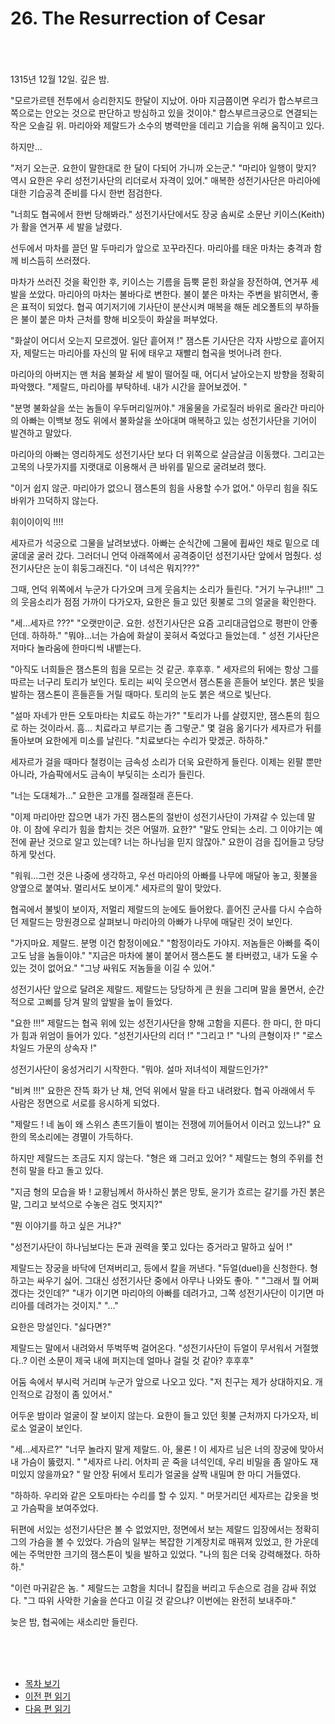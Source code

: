 # 26. The Resurrection of Cesar <br>
<br><br><br>
1315년 12월 12일.
깊은 밤.

"모르가르텐 전투에서 승리한지도 한달이 지났어.
아마 지금쯤이면 우리가 합스부르크쪽으로는 안오는 것으로 판단하고 방심하고 있을 것이야."
합스부르크궁으로 연결되는 작은 오솔길 위.
마리아와 제랄드가 소수의 병력만을 데리고 기습을 위해 움직이고 있다.

하지만...

"저기 오는군. 요한이 말한대로 한 달이 다되어 가니까 오는군."
"마리아 일행이 맞지? 역시 요한은 우리 성전기사단의 리더로서 자격이 있어."
매복한 성전기사단은 마리아에 대한 기습공격 준비를 다시 한번 점검한다.

"너희도 협곡에서 한번 당해봐라."
성전기사단에서도 장궁 솜씨로 소문난 키이스(Keith)가 활을 연거푸 세 발을 날렸다.

선두에서 마차를 끌던 말 두마리가 앞으로 꼬꾸라진다.
마리아를 태운 마차는 충격과 함께 비스듬히 쓰러졌다.

마차가 쓰러진 것을 확인한 후,
키이스는 기름을 듬뿍 묻힌 화살을 장전하여, 연거푸 세 발을 쏘았다.
마리아의 마차는 불바다로 변한다.
불이 붙은 마차는 주변을 밝히면서, 좋은 표적이 되었다.
협곡 여기저기에 기사단이 분산시켜 매복을 해둔 레오폴트의 부하들은 불이 붙은 마차 근처를 향해 비오듯이 화살을 퍼부었다.

"화살이 어디서 오는지 모르겠어. 일단 흩어져 !"
잼스톤 기사단은 각자 사방으로 흩어지자, 제랄드는 마리아를 자신의 말 뒤에 태우고 재빨리 협곡을 벗어나려 한다.

마리아의 아버지는 맨 처음 불화살 세 발이 떨어질 때, 어디서 날아오는지 방향을 정확히 파악했다.
"제랄드, 마리아를 부탁하네. 내가 시간을 끌어보겠어. "

"분명 불화살을 쏘는 놈들이 우두머리일꺼야."
개울물을 가로질러 바위로 올라간 마리아의 아빠는 이백보 정도 위에서 불화살을 쏘아대며 매복하고 있는 성전기사단을 기어이 발견하고 말았다.

마리아의 아빠는 영리하게도 성전기사단 보다 더 위쪽으로 살금살금 이동했다.
그리고는 고목의 나뭇가지를 지랫대로 이용해서 큰 바위를 밑으로 굴려보려 했다.

"이거 쉽지 않군. 마리아가 없으니 잼스톤의 힘을 사용할 수가 없어."
아무리 힘을 줘도 바위가 끄덕하지 않는다.

휘이이이익 !!!!

세자르가 석궁으로 그물을 날려보냈다.
아빠는 순식간에 그물에 휩싸인 채로 밑으로 데굴데굴 굴러 갔다.
그러더니 언덕 아래쪽에서 공격중이던 성전기사단 앞에서 멈췄다.
성전기사단은 눈이 휘둥그래진다.
"이 녀석은 뭐지???"

그때, 언덕 위쪽에서 누군가 다가오며 크게 웃음치는 소리가 들린다.
"거기 누구냐!!!"
그의 웃음소리가 점점 가까이 다가오자, 요한은 들고 있던 횟불로 그의 얼굴을 확인한다.

"세...세자르 ???"
"오랫만이군. 요한. 성전기사단은 요즘 고리대금업으로 평판이 안좋던데. 하하하."
"뭐야...너는 가슴에 화살이 꽂혀서 죽었다고 들었는데. "
성전 기사단은 저마다 놀라움에 한마디씩 내뱉는다.

"아직도 너희들은 잼스톤의 힘을 모르는 것 같군. 후후후. "
세자르의 뒤에는 항상 그를 따르는 너구리 토리가 보인다.
토리는 씨익 웃으면서 잼스톤을 흔들어 보인다.
붉은 빛을 발하는 잼스톤이 흔들흔들 거릴 때마다. 토리의 눈도 붉은 색으로 빛난다.

"설마 자네가 만든 오토마타는 치료도 하는가?"
"토리가 나를 살렸지만, 잼스톤의 힘으로 하는 것이라서. 흠... 치료라고 부르기는 좀 그렇군."
몇 걸음 옮기다가 세자르가 뒤를 돌아보며 요한에게 미소를 날린다.
"치료보다는 수리가 맞겠군. 하하하."

세자르가 걸을 때마다 철컹이는 금속성 소리가 더욱 요란하게 들린다.
이제는 왼팔 뿐만 아니라, 가슴팍에서도 금속이 부딪히는 소리가 들린다.

"너는 도대체가..."
요한은 고개를 절래절래 흔든다.

"이제 마리아만 잡으면 내가 가진 잼스톤의 절반이 성전기사단이 가져갈 수 있는데 말야.
이 참에 우리가 힘을 합치는 것은 어떨까. 요한?"
"말도 안되는 소리. 그 이야기는 예전에 끝난 것으로 알고 있는데? 너는 하나님을 믿지 않잖아."
요한이 검을 집어들고 당당하게 맞선다.

"워워...그런 것은 나중에 생각하고, 우선 마리아의 아빠를 나무에 매달아 놓고, 횟불을 양옆으로 붙여놔. 멀리서도 보이게."
세자르의 말이 맞았다.

협곡에서 불빛이 보이자, 저멀리 제랄드의 눈에도 들어왔다.
흩어진 군사를 다시 수습하던 제랄드는 망원경으로 살펴보니 마리아의 아빠가 나무에 매달린 것이 보인다.

"가지마요. 제랄드. 분명 이건 함정이에요."
"함정이라도 가야지. 저놈들은 아빠를 죽이고도 남을 놈들이야."
"지금은 마차에 불이 붙어서 잼스톤도 불 타버렸고, 내가 도울 수 있는 것이 없어요."
"그냥 싸워도 저놈들을 이길 수 있어."

성전기사단 앞으로 달려온 제랄드.
제랄드는 당당하게 큰 원을 그리며 말을 몰면서,
순간적으로 고삐를 당겨 말의 앞발을 높이 들었다.

"요한 !!!"
제랄드는 협곡 위에 있는 성전기사단을 향해 고함을 지른다.
한 마디, 한 마디가 힘과 위엄이 들어가 있다.
"성전기사단의 리더 !" "그리고 !" "나의 큰형이자 !" "로스차일드 가문의 상속자 !"

성전기사단이 웅성거리기 시작한다.
"뭐야. 설마 저녀석이 제랄드인가?"

"비켜 !!!"
요한은 잔뜩 화가 난 채, 언덕 위에서 말을 타고 내려왔다.
협곡 아래에서 두 사람은 정면으로 서로를 응시하게 되었다.

"제랄드 ! 네 놈이 왜 스위스 촌뜨기들이 벌이는 전쟁에 끼어들어서 이러고 있느냐?"
요한의 목소리에는 경멸이 가득하다.

하지만 제랄드는 조금도 지지 않는다.
"형은 왜 그러고 있어? "
제랄드는 형의 주위를 천천히 말을 타고 돌고 있다.

"지금 형의 모습을 봐 !
교황님께서 하사하신 붉은 망토,
윤기가 흐르는 갈기를 가진 붉은 말,
그리고 보석으로 수놓은 검도 멋지지?"

"뭔 이야기를 하고 싶은 거냐?"

"성전기사단이 하나님보다는 돈과 권력을 쫓고 있다는 증거라고 말하고 싶어 !"

제랄드는 장궁을 바닥에 던져버리고, 등에서 칼을 꺼낸다.
"듀얼(duel)을 신청한다. 형하고는 싸우기 싫어. 그대신 성전기사단 중에서 아무나 나와도 좋아. "
"그래서 뭘 어쩌겠다는 것인데?"
"내가 이기면 마리아의 아빠를 데려가고, 그쪽 성전기사단이 이기면 마리아를 데려가는 것이지."
"..."

요한은 망설인다.
"싫다면?"

제랄드는 말에서 내려와서 뚜벅뚜벅 걸어온다.
"성전기사단이 듀얼이 무서워서 거절했다..?
이런 소문이 제국 내에 퍼지는데 얼마나 걸릴 것 같아? 후후후"

어둠 속에서 부시럭 거리며 누군가 앞으로 나오고 있다.
"저 친구는 제가 상대하지요. 개인적으로 감정이 좀 있어서."

어두운 밤이라 얼굴이 잘 보이지 않는다.
요한이 들고 있던 횟불 근처까지 다가오자, 비로소 얼굴이 보인다.

"세...세자르?"
"너무 놀라지 말게 제랄드. 아, 물론 ! 이 세자르 님은 너의 장궁에 맞아서 내 가슴이 뚫렸지. "
"세자르 나리. 어차피 곧 죽을 녀석인데, 우리 비밀을 좀 알아도 재미있지 않을까요? "
말 안장 뒤에서 토리가 얼굴을 살짝 내밀며 한 마디 거들였다.

"하하하. 우리와 같은 오토마타는 수리를 할 수 있지. "
머뭇거리던 세자르는 갑옷을 벗고 가슴팍을 보여주었다.

뒤편에 서있는 성전기사단은 볼 수 없었지만,
정면에서 보는 제랄드 입장에서는 정확히 그의 가슴을 볼 수 있었다.
가슴의 일부는 복잡한 기계장치로 매꿔져 있었고,
한 가운데에는 주먹만한 크기의 잼스톤이 빛을 발하고 있었다.
"나의 힘은 더욱 강력해졌다. 하하하."

"이런 마귀같은 놈. " 제랄드는 고함을 치더니 칼집을 버리고 두손으로 검을 감싸 쥐었다.
"그 따위 사악한 기술을 쓴다고 이길 것 같으냐? 이번에는 완전히 보내주마."

늦은 밤, 협곡에는 새소리만 들린다.

<br><br><br>

* [목차 보기](content_kr.md) <br>
* [이전 편 읽기](/01_gemston/KR/KR_24-25.md)
* [다음 편 읽기](/01_gemston/KR/KR_27.md)